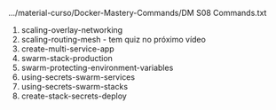 .../material-curso/Docker-Mastery-Commands/DM S08 Commands.txt


1. scaling-overlay-networking
1. scaling-routing-mesh - tem quiz no próximo vídeo
1. create-multi-service-app
1. swarm-stack-production
1. swarm-protecting-environment-variables
1. using-secrets-swarm-services
1. using-secrets-swarm-stacks
1. create-stack-secrets-deploy



